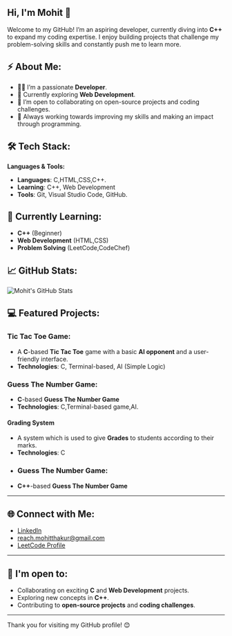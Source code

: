 ## Hi, I'm Mohit 👋

Welcome to my GitHub! I’m an aspiring developer, currently diving into **C++** to expand my coding expertise. I enjoy building projects that challenge my problem-solving skills and constantly push me to learn more.

## ⚡️ About Me:

- 👨‍💻 I’m a passionate **Developer**.
- 🌱 Currently exploring **Web Development**.
- 💬 I’m open to collaborating on open-source projects and coding challenges.
- 🎯 Always working towards improving my skills and making an impact through programming.

## 🛠️ Tech Stack:

**Languages & Tools:**
- **Languages**: C,HTML,CSS,C++.
- **Learning**: C++, Web Development
- **Tools**: Git, Visual Studio Code, GitHub.

## 🌱 Currently Learning:
- **C++** (Beginner)
- **Web Development** (HTML,CSS)
- **Problem Solving** (LeetCode,CodeChef)

## 📈 GitHub Stats:

![Mohit's GitHub Stats](https://github-readme-stats.vercel.app/api?username=your-github-username&show_icons=true&hide_title=true&count_private=true&hide=prs&theme=radical)

## 💻 Featured Projects:

### **Tic Tac Toe Game**:
- A **C**-based **Tic Tac Toe** game with a basic **AI opponent** and a user-friendly interface.
- **Technologies**: C, Terminal-based, AI (Simple Logic)
### **Guess The Number Game**:
- **C**-based **Guess The Number Game**
- **Technologies**: C,Terminal-based game,AI.
#### **Grading System**
- A system which is used to give **Grades** to students according to their marks.
- **Technologies**: C
- ### **Guess The Number Game**:
- **C++**-based **Guess The Number Game**
---

## 🌐 Connect with Me:

- [LinkedIn](https://www.linkedin.com/in/mohit-thakur-9b317733b/?trk=opento_sprofile_topcard)
- reach.mohitthakur@gmail.com
- [LeetCode Profile](https://leetcode.com/u/mohitthakur16/)

---

## 🔭 I'm open to:

- Collaborating on exciting **C** and **Web Development** projects.
- Exploring new concepts in **C++**.
- Contributing to **open-source projects** and **coding challenges**.

---

Thank you for visiting my GitHub profile! 😊
